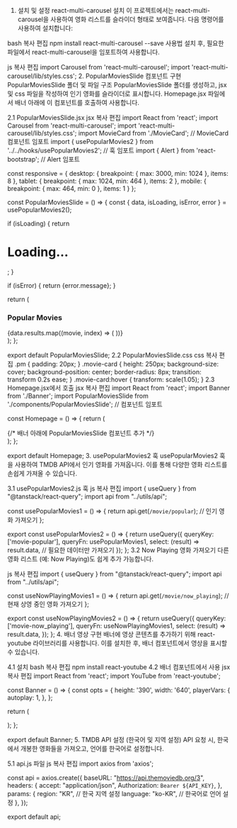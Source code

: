 1. 설치 및 설정
react-multi-carousel 설치
이 프로젝트에서는 react-multi-carousel을 사용하여 영화 리스트를 슬라이더 형태로 보여줍니다. 다음 명령어를 사용하여 설치합니다:

bash
복사
편집
npm install react-multi-carousel --save
사용법
설치 후, 필요한 파일에서 react-multi-carousel을 임포트하여 사용합니다.

js
복사
편집
import Carousel from 'react-multi-carousel';
import 'react-multi-carousel/lib/styles.css';
2. PopularMoviesSlide 컴포넌트 구현
PopularMoviesSlide 폴더 및 파일 구조
PopularMoviesSlide 폴더를 생성하고, jsx 및 css 파일을 작성하여 인기 영화를 슬라이더로 표시합니다. Homepage.jsx 파일에서 배너 아래에 이 컴포넌트를 호출하여 사용합니다.

2.1 PopularMoviesSlide.jsx
jsx
복사
편집
import React from 'react';
import Carousel from 'react-multi-carousel';
import 'react-multi-carousel/lib/styles.css';
import MovieCard from './MovieCard'; // MovieCard 컴포넌트 임포트
import { usePopularMovies2 } from '../../hooks/usePopularMovies2'; // 훅 임포트
import { Alert } from 'react-bootstrap'; // Alert 임포트

const responsive = {
  desktop: { breakpoint: { max: 3000, min: 1024 }, items: 8 },
  tablet: { breakpoint: { max: 1024, min: 464 }, items: 2 },
  mobile: { breakpoint: { max: 464, min: 0 }, items: 1 }
};

const PopularMoviesSlide = () => {
  const { data, isLoading, isError, error } = usePopularMovies2();

  if (isLoading) {
    return <h1>Loading...</h1>;
  }

  if (isError) {
    return <Alert variant="danger">{error.message}</Alert>;
  }

  return (
    <div className="pm">
      <h3>Popular Movies</h3>
      <Carousel
        infinite={true}
        centerMode={true}
        itemClass="movie-slider p-1"
        containerClass="carousel-container"
        responsive={responsive}
      >
        {data.results.map((movie, index) => (
          <MovieCard movie={movie} key={index} />
        ))}
      </Carousel>
    </div>
  );
};

export default PopularMoviesSlide;
2.2 PopularMoviesSlide.css
css
복사
편집
.pm {
  padding: 20px;
}
.movie-card {
  height: 250px;
  background-size: cover;
  background-position: center;
  border-radius: 8px;
  transition: transform 0.2s ease;
}
.movie-card:hover {
  transform: scale(1.05);
}
2.3 Homepage.jsx에서 호출
jsx
복사
편집
import React from 'react';
import Banner from './Banner';
import PopularMoviesSlide from './components/PopularMoviesSlide'; // 컴포넌트 임포트

const Homepage = () => {
  return (
    <div>
      <Banner />
      <PopularMoviesSlide /> {/* 배너 아래에 PopularMoviesSlide 컴포넌트 추가 */}
    </div>
  );
};

export default Homepage;
3. usePopularMovies2 훅
usePopularMovies2 훅을 사용하여 TMDB API에서 인기 영화를 가져옵니다. 이를 통해 다양한 영화 리스트를 손쉽게 가져올 수 있습니다.

3.1 usePopularMovies2.js 훅
js
복사
편집
import { useQuery } from "@tanstack/react-query";
import api from "../utils/api";

const usePopularMovies1 = () => {
  return api.get(`/movie/popular`); // 인기 영화 가져오기
};

export const usePopularMovies2 = () => {
  return useQuery({
    queryKey: ['movie-popular'],
    queryFn: usePopularMovies1,
    select: (result) => result.data, // 필요한 데이터만 가져오기
  });
};
3.2 Now Playing 영화 가져오기
다른 영화 리스트 (예: Now Playing)도 쉽게 추가 가능합니다.

js
복사
편집
import { useQuery } from "@tanstack/react-query";
import api from "../utils/api";

const useNowPlayingMovies1 = () => {
  return api.get(`/movie/now_playing`); // 현재 상영 중인 영화 가져오기
};

export const useNowPlayingMovies2 = () => {
  return useQuery({
    queryKey: ['movie-now_playing'],
    queryFn: useNowPlayingMovies1,
    select: (result) => result.data,
  });
};
4. 배너 영상 구현
배너에 영상 콘텐츠를 추가하기 위해 react-youtube 라이브러리를 사용합니다. 이를 설치한 후, 배너 컴포넌트에서 영상을 표시할 수 있습니다.

4.1 설치
bash
복사
편집
npm install react-youtube
4.2 배너 컴포넌트에서 사용
jsx
복사
편집
import React from 'react';
import YouTube from 'react-youtube';

const Banner = () => {
  const opts = {
    height: '390',
    width: '640',
    playerVars: {
      autoplay: 1,
    },
  };

  return (
    <div className="banner">
      <YouTube videoId="video_id_here" opts={opts} />
    </div>
  );
};

export default Banner;
5. TMDB API 설정 (한국어 및 지역 설정)
API 요청 시, 한국에서 개봉한 영화들을 가져오고, 언어를 한국어로 설정합니다.

5.1 api.js 파일
js
복사
편집
import axios from 'axios';

const api = axios.create({
  baseURL: "https://api.themoviedb.org/3",
  headers: {
    accept: "application/json",
    Authorization: `Bearer ${API_KEY}`,
  },
  params: {
    region: "KR", // 한국 지역 설정
    language: "ko-KR", // 한국어로 언어 설정
  },
});

export default api;